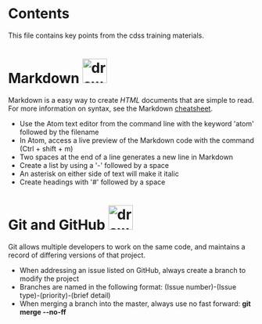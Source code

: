 # Contents
This file contains key points from the cdss training materials.

# Markdown  <img src="https://upload.wikimedia.org/wikipedia/commons/thumb/4/48/Markdown-mark.svg/208px-Markdown-mark.svg.png" alt="drawing" width="50"/>
Markdown is a easy way to create *HTML* documents that are simple to read.  For more information on syntax, see the Markdown [cheatsheet](https://github.com/adam-p/markdown-here/wiki/Markdown-Cheatsheet).
- Use the Atom text editor from the command line with the keyword 'atom' followed by the filename
- In Atom, access a live preview of the Markdown code with the command (Ctrl + shift + m)
- Two spaces at the end of a line generates a new line in Markdown
- Create a list by using a '-' followed by a space
- An asterisk on either side of text will make it italic
- Create headings with '#' followed by a space

# Git and GitHub  <img src="https://assets-cdn.github.com/images/modules/logos_page/GitHub-Mark.png" alt="drawing" width="50"/>
Git allows multiple developers to work on the same code, and maintains a record of differing versions of that project.

- When addressing an issue listed on GitHub, always create a branch to modify the project
- Branches are named in the following format:  (Issue number)-(Issue type)-(priority)-(brief detail)
- When merging a branch into the master, always use no fast forward: **git merge --no-ff**
